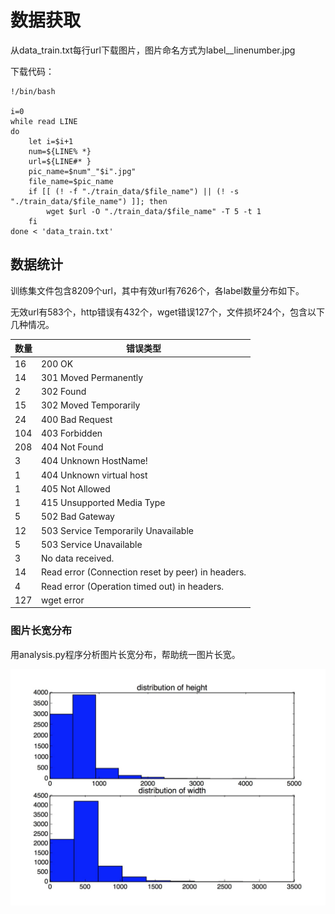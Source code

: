 # 数据获取
从data_train.txt每行url下载图片，图片命名方式为label__linenumber.jpg

下载代码：

```shell
!/bin/bash

i=0
while read LINE
do
    let i=$i+1
    num=${LINE% *}
    url=${LINE#* }
    pic_name=$num"_"$i".jpg"
    file_name=$pic_name
    if [[ (! -f "./train_data/$file_name") || (! -s "./train_data/$file_name") ]]; then
        wget $url -O "./train_data/$file_name" -T 5 -t 1
    fi
done < 'data_train.txt'
```

## 数据统计
训练集文件包含8209个url，其中有效url有7626个，各label数量分布如下。

无效url有583个，http错误有432个，wget错误127个，文件损坏24个，包含以下几种情况。

|数量|错误类型|
|---|---|
|16|200 OK|
|14|301 Moved Permanently|
|2|302 Found|
|15|302 Moved Temporarily|
|24|400 Bad Request|
|104|403 Forbidden|
|208|404 Not Found|
|3|404 Unknown HostName!|
|1|404 Unknown virtual host|
|1|405 Not Allowed|
|1|415 Unsupported Media Type|
|5|502 Bad Gateway|
|12|503 Service Temporarily Unavailable|
|5|503 Service Unavailable|
|3|No data received.|
|14|Read error (Connection reset by peer) in headers.|
|4|Read error (Operation timed out) in headers.|
|127|wget error|

### 图片长宽分布
用analysis.py程序分析图片长宽分布，帮助统一图片长宽。

![样本长宽分布](./data/distribution_of_h_and_w.jpg)